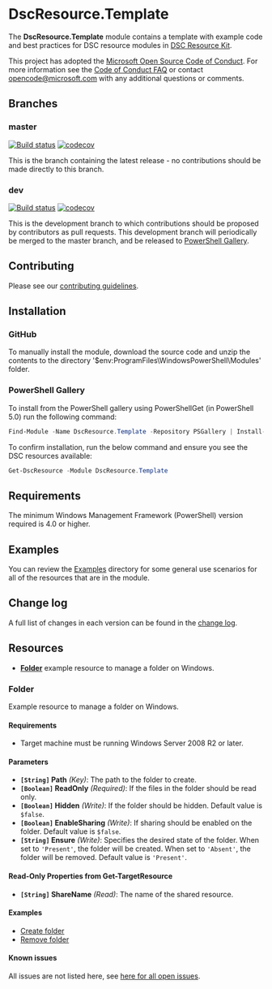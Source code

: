# DscResource.Template

The **DscResource.Template** module contains a template with example code and
best practices for DSC resource modules in
[DSC Resource Kit](https://github.com/PowerShell/DscResources).

This project has adopted the [Microsoft Open Source Code of Conduct](https://opensource.microsoft.com/codeofconduct/).
For more information see the [Code of Conduct FAQ](https://opensource.microsoft.com/codeofconduct/faq/)
or contact [opencode@microsoft.com](mailto:opencode@microsoft.com) with any additional
questions or comments.

## Branches

### master

[![Build status](https://ci.appveyor.com/api/projects/status/csmbpuwy8krymv05/branch/master?svg=true)](https://ci.appveyor.com/project/johlju/DscResource.Template/branch/master)
[![codecov](https://codecov.io/gh/johlju/DscResource.Template/branch/master/graph/badge.svg)](https://codecov.io/gh/johlju/DscResource.Template/branch/master)

This is the branch containing the latest release -
no contributions should be made directly to this branch.

### dev

[![Build status](https://ci.appveyor.com/api/projects/status/csmbpuwy8krymv05/branch/dev?svg=true)](https://ci.appveyor.com/project/johlju/DscResource.Template/branch/dev)
[![codecov](https://codecov.io/gh/johlju/DscResource.Template/branch/dev/graph/badge.svg)](https://codecov.io/gh/johlju/DscResource.Template/branch/dev)

This is the development branch
to which contributions should be proposed by contributors as pull requests.
This development branch will periodically be merged to the master branch,
and be released to [PowerShell Gallery](https://www.powershellgallery.com/).

## Contributing

Please see our [contributing guidelines](/CONTRIBUTING.md).

## Installation

### GitHub

To manually install the module,
download the source code and unzip the contents to the directory
'$env:ProgramFiles\WindowsPowerShell\Modules' folder.

### PowerShell Gallery

To install from the PowerShell gallery using PowerShellGet (in PowerShell 5.0)
run the following command:

```powershell
Find-Module -Name DscResource.Template -Repository PSGallery | Install-Module
```

To confirm installation, run the below command and ensure you see the
DSC resources available:

```powershell
Get-DscResource -Module DscResource.Template
```

## Requirements

The minimum Windows Management Framework (PowerShell) version required is 4.0
or higher.

## Examples

You can review the [Examples](/Examples) directory for some general use
scenarios for all of the resources that are in the module.

## Change log

A full list of changes in each version can be found in the [change log](CHANGELOG.md).

## Resources

* [**Folder**](#folder) example resource
  to manage a folder on Windows.

### Folder

Example resource to manage a folder on Windows.

#### Requirements

* Target machine must be running Windows Server 2008 R2 or later.

#### Parameters

* **`[String]` Path** _(Key)_: The path to the folder to create.
* **`[Boolean]` ReadOnly** _(Required)_: If the files in the folder should be
  read only.
* **`[Boolean]` Hidden** _(Write)_: If the folder should be hidden.
  Default value is `$false`.
* **`[Boolean]` EnableSharing** _(Write)_: If sharing should be enabled on the
  folder. Default value is `$false`.
* **`[String]` Ensure** _(Write)_: Specifies the desired state of the folder.
     When set to `'Present'`, the folder will be created. When set to `'Absent'`,
    the folder will be removed. Default value is `'Present'`.

#### Read-Only Properties from Get-TargetResource

* **`[String]` ShareName** _(Read)_: The name of the shared resource.

#### Examples

* [Create folder](/Examples/Resources/Folder/1-CreateFolder.ps1)
* [Remove folder](/Examples/Resources/Folder/2-RemoveFolder.ps1)

#### Known issues

All issues are not listed here, see [here for all open issues](https://github.com/johlju/DscResource.Template/issues?utf8=%E2%9C%93&q=is%3Aissue+is%3Aopen+Folder).

